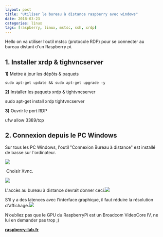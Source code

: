```yaml
---
layout: post
title: "Utiliser le bureau à distance raspberry avec windows"
date: 2018-03-23
categories: linux
tags: [raspberry, linux, mstsc, ssh, xrdp]
---
```

Hello on va utiliser l’outil mstsc (protocole RDP) pour se connecter au bureau distant d'un Raspberry pi.

**1\. Installer xrdp & tighvncserver**
--------------------------------------

**1)** Mettre à jour les dépôts & paquets

    sudo apt-get update && sudo apt-get upgrade -y

  
**2)** Installer les paquets xrdp & tightvncserver

sudo apt-get install xrdp tightvncserver

  
**3)** Ouvrir le port RDP

ufw allow 3389/tcp

**2\. Connexion depuis le PC Windows**
--------------------------------------

Sur tous les PC Windows, l'outil "Connexion Bureau à distance" est installé de basse sur l'ordinateur.

![](https://1.bp.blogspot.com/-0i8W3TB4yeQ/YLVuzJTXK7I/AAAAAAAAE98/On7hHxBsO7EpjeiXOBl13q_IivMfjgeAACNcBGAsYHQ/s16000/mstsc.webp?format=webp)

 Choisir Xvnc.

![](https://1.bp.blogspot.com/-qqVsnWEMfEM/YLVuOkqVAMI/AAAAAAAAE90/ul6weesQSoEi7B7QpqCxS3uP7Mjvz2SNwCNcBGAsYHQ/s0/xrdp.webp?format=webp)

L'accès au bureau à distance devrait donner ceci.![](https://1.bp.blogspot.com/-lDYmKz6jl94/YLVvFCDI9BI/AAAAAAAAE-E/BkpoNLVgYFI3XkpYq7TBs14dYN6TkAMigCNcBGAsYHQ/s16000/desktop_rasbian.PNG.webp?format=webp) 

S'il y a des latences avec l'interface graphique, il faut réduire la résolution d'affichage.![](https://1.bp.blogspot.com/-O8y8oDIhNzc/YLVuOsIFuJI/AAAAAAAAE9w/IWBmZa4owO0OWrq7nyXdEf97_aAtIc46gCNcBGAsYHQ/w344-h400/resolution_mstsc.webp?format=webp)

N’oubliez pas que le GPU du RaspberryPi est un Broadcom VideoCore IV, ne lui en demander pas trop ;)  
  
**[raspberry-lab.fr](https://raspberry-lab.fr/Debuter-sur-Raspberry-Francais/Connexion-Bureau-a-distance-Raspberry-Francais/)**